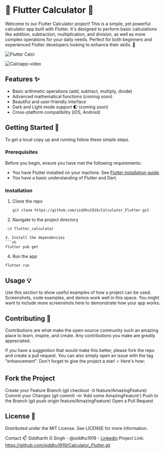 # 🧮 Flutter Calculator 🚀

Welcome to our Flutter Calculator project! This is a simple, yet powerful calculator app built with Flutter. It's designed to perform basic calculations like addition, subtraction, multiplication, and division, as well as more complex operations for your daily needs. Perfect for both beginners and experienced Flutter developers looking to enhance their skills. 🎉

![Flutter Calci](https://github.com/siddhu1919/Calculator_Flutter/assets/85176765/21b9aad5-adcc-479b-a309-46314ad67102)

![Calciapp-video](https://github.com/siddhu1919/Calculator_Flutter/assets/85176765/42ef1f5a-5d75-4284-908c-009ec9db94d0)


## Features ✨

- Basic arithmetic operations (add, subtract, multiply, divide)
- Advanced mathematical functions (coming soon)
- Beautiful and user-friendly interface
- Dark and Light mode support 🌓 (coming soon)
- Cross-platform compatibility (iOS, Android)

## Getting Started 🚀

To get a local copy up and running follow these simple steps.

### Prerequisites

Before you begin, ensure you have met the following requirements:
- You have Flutter installed on your machine. See [Flutter installation guide](https://flutter.dev/docs/get-started/install).
- You have a basic understanding of Flutter and Dart.

### Installation

1. Clone the repo
   ```sh
   git clone https://github.com/siddhu1919/Calculator_Flutter.git
    ```
2. Navigate to the project directory
  ```sh
   cd flutter_calculator

3. Install the dependencies
  ```sh
  flutter pub get
  ```
4. Run the app
  ```sh
 flutter run
  ```

## Usage 💡
Use this section to show useful examples of how a project can be used. Screenshots, code examples, and demos work well in this space. You might want to include more screenshots here to demonstrate how your app works.

## Contributing 🤝
Contributions are what make the open-source community such an amazing place to learn, inspire, and create. Any contributions you make are greatly appreciated.

If you have a suggestion that would make this better, please fork the repo and create a pull request. You can also simply open an issue with the tag "enhancement". Don't forget to give the project a star! ⭐ Here's how:
 
## Fork the Project
Create your Feature Branch (git checkout -b feature/AmazingFeature)
Commit your Changes (git commit -m 'Add some AmazingFeature')
Push to the Branch (git push origin feature/AmazingFeature)
Open a Pull Request

## License 📝
Distributed under the MIT License. See LICENSE for more information.

Contact 📫
Siddharth G Singh - @siddhu1919 - [Linkedin](https://www.linkedin.com/in/siddharth-g-singh-46b610201/)
Project Link: https://github.com/siddhu1919/Calculator_Flutter.git
   
